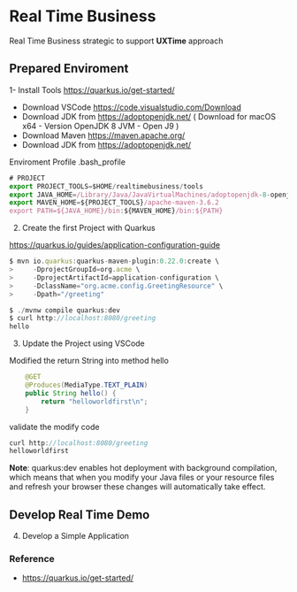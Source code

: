 # Real Time Business

Real Time Business strategic to support **UXTime** approach

## Prepared Enviroment

1- Install Tools https://quarkus.io/get-started/

* Download VSCode   https://code.visualstudio.com/Download
* Download JDK from https://adoptopenjdk.net/ ( Download for macOS x64 - Version OpenJDK 8 JVM - Open J9 )
* Download Maven https://maven.apache.org/
* Download JDK from https://adoptopenjdk.net/ 

Enviroment Profile .bash_profile 

```javascript
# PROJECT 
export PROJECT_TOOLS=$HOME/realtimebusiness/tools
export JAVA_HOME=/Library/Java/JavaVirtualMachines/adoptopenjdk-8-openj9.jdk/Contents/Home/ 
export MAVEN_HOME=${PROJECT_TOOLS}/apache-maven-3.6.2
export PATH=${JAVA_HOME}/bin:${MAVEN_HOME}/bin:${PATH}
```

2. Create the first Project with Quarkus 

https://quarkus.io/guides/application-configuration-guide

```javascript
$ mvn io.quarkus:quarkus-maven-plugin:0.22.0:create \
>     -DprojectGroupId=org.acme \
>     -DprojectArtifactId=application-configuration \
>     -DclassName="org.acme.config.GreetingResource" \
>     -Dpath="/greeting"

$ ./mvnw compile quarkus:dev 
$ curl http://localhost:8080/greeting
hello

```
3. Update the Project using VSCode 

Modified the return String into method hello

```java
    @GET
    @Produces(MediaType.TEXT_PLAIN)
    public String hello() {
        return "helloworldfirst\n";
    }
```
validate the modify code 

```javascript
curl http://localhost:8080/greeting
helloworldfirst
```
**Note**: quarkus:dev enables hot deployment with background compilation, which means that when you modify your Java files or your resource files and refresh your browser these changes will automatically take effect. 


## Develop Real Time Demo 

4. Develop a Simple Application 

### Reference

* https://quarkus.io/get-started/ 
